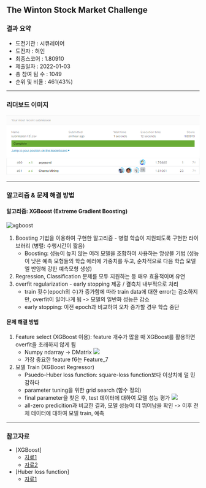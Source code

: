 ## The Winton Stock Market Challenge


### 결과 요약

* 도전기관 : 시큐레이어
* 도전자 : 허인
* 최종스코어 : 1.80910
* 제출일자 : 2022-01-03
* 총 참여 팀 수 : 1049
* 순위 및 비율 :  461(43%)

----------

### 리더보드 이미지

![결과](screenshot/scoreBowl.png)
![결과](screenshot/boardBowl.png)

----------

### 알고리즘 & 문제 해결 방법

#### 알고리즘: XGBoost (Extreme Gradient Boosting)
  ![xgboost](screenshot/xgboost.jpg)
  1. Boosting 기법을 이용하여 구현한 알고리즘 - 병렬 학습이 지원되도록 구현한 라이브러리 (병렬: 수행시간이 짧음)
     - Boosting: 성능이 높지 않는 여러 모델을 조합하여 사용하는 앙상블 기법
                (성능이 낮은 예측 모형들의 학습 에러에 가중치를 두고, 순차적으로 다음 학습 모델엘 반영해 강한 예측모형 생성)
  2. Regression, Classification 문제를 모두 지원하는 등 매우 효율적이며 유연
  3. overfit regularization - early stopping 제공 / 결측치 내부적으로 처리
     - train 횟수(epoch의 수)가 증가함에 따라 train data에 대한 error는 감소하지만, overfit이 일어나게 됨 -> 모델의 일반화 성능은 감소
     - early stopping: 이전 epoch과 비교하여 오차 증가할 경우 학습 중단

#### 문제 해결 방법
  1. Feature select (XGBoost 이용): feature 개수가 많을 때 XGBoost를 활용하면 overfit을 초래하지 않게 됨
     - Numpy ndarray -> DMatrix
       <img src="screenshot/features.png">
     - 가장 중요한 feature f6는 Feature_7<br>
  2. 모델 Train (XGBoost Regressor)
     - Psuedo-Huber loss function: square-loss function보다 이상치에 덜 민감하다
     - parameter tuning을 위한 grid search (함수 정의)
     - final parameter을 찾은 후, test 데이터에 대하여 모델 성능 평가
       <img src="screenshot/Comparison.png">
     - all-zero predicition과 비교한 결과, 모델 성능이 더 뛰어남을 확인 -> 이후 전체 데이터에 대하여 모델 train, 예측



-----------

### 참고자료

- [XGBoost]
  - [자료1](https://xgboost.readthedocs.io/en/stable/tutorials/model.html)
  - [자료2](https://www.sciencedirect.com/science/article/pii/S2090447921000125)
- [Huber loss function]
  - [자료1](https://alexisalulema.com/2017/12/07/loss-functions-part-1/)

